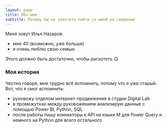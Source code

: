 ```yaml
---
layout: page
title: Обо мне
subtitle: Почему вы не захотите пойти со мной на свидание
---
```


Меня зовут Илья Назаров:

- мне 40 (возможно, уже больше)
- я очень люблю свою семью

Этого должно быть достаточно, чтобы расхотеть :wink:

### Моя история

Честно говоря, мне трудно всё вспомнить, потому что я уже старый. Вот, что я смог вспомнить:
* руковожу отделом интернет-продвижения в студии Digital Lab
* в промежутках между руковожением анализирую данные с помощью Power BI, Python, SQL
* после работы пишу коннекторы к API на языке M для Power Query и немного на Python для всего остального
